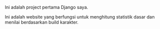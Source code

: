 Ini adalah project pertama Django saya.

Ini adalah website yang berfungsi untuk menghitung statistik dasar dan menilai berdasarkan build karakter.
